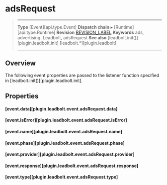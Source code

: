 # adsRequest

> --------------------- ------------------------------------------------------------------------------------------
> __Type__              [Event][api.type.Event]
> __Dispatch chain__    &#9656; [Runtime][api.type.Runtime]
> __Revision__          [REVISION_LABEL](REVISION_URL)
> __Keywords__          ads, advertising, Leadbolt, adsRequest
> __See also__			[leadbolt.init()][plugin.leadbolt.init]
>						[leadbolt.*][plugin.leadbolt]
> --------------------- ------------------------------------------------------------------------------------------

## Overview

The following event properties are passed to the listener function specified in [leadbolt.init()][plugin.leadbolt.init].


## Properties

#### [event.data][plugin.leadbolt.event.adsRequest.data]

#### [event.isError][plugin.leadbolt.event.adsRequest.isError]

#### [event.name][plugin.leadbolt.event.adsRequest.name]

#### [event.phase][plugin.leadbolt.event.adsRequest.phase]

#### [event.provider][plugin.leadbolt.event.adsRequest.provider]

#### [event.response][plugin.leadbolt.event.adsRequest.response]

#### [event.type][plugin.leadbolt.event.adsRequest.type]
